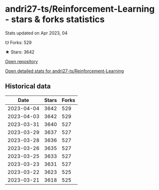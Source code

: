 # andri27-ts/Reinforcement-Learning - stars & forks statistics

Stats updated on Apr 2023, 04

☋ Forks: 529

★ Stars: 3642

[Open repository](https://github.com/andri27-ts/Reinforcement-Learning)

[Open detailed stats for andri27-ts/Reinforcement-Learning](https://reviewgithub.com/rep/andri27-ts/Reinforcement-Learning)

## Historical data
| Date | Stars | Forks |
|------|-------|-------|
| 2023-04-04 | 3642 | 529 | 
| 2023-04-03 | 3642 | 529 | 
| 2023-03-31 | 3640 | 527 | 
| 2023-03-29 | 3637 | 527 | 
| 2023-03-28 | 3636 | 527 | 
| 2023-03-26 | 3635 | 527 | 
| 2023-03-25 | 3633 | 527 | 
| 2023-03-23 | 3631 | 527 | 
| 2023-03-22 | 3623 | 525 | 
| 2023-03-21 | 3618 | 525 | 

